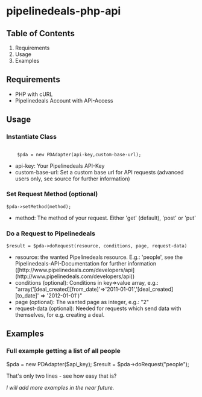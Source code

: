 pipelinedeals-php-api
=====================

Table of Contents
-----------------
<ol>
	<li>Requirements</li>
	<li>Usage</li>
	<li>Examples</li>
</ol>

Requirements
------------
<ul>
	<li>PHP with cURL</li>
	<li>Pipelinedeals Account with API-Access</li>
</ul>

Usage
-----
<h3>Instantiate Class</h3>
<code>
	$pda = new PDAdapter(api-key,custom-base-url);
</code>
<ul>
	<li>api-key: Your Pipelinedeals API-Key</li>
	<li>custom-base-url: Set a custom base url for API requests (advanced users only, see source for further information)</li>
</ul>

<h3>Set Request Method (optional)</h3>
<code>$pda->setMethod(method);</code>
<ul>
	<li>method: The method of your request. Either 'get' (default), 'post' or 'put'</li>
</ul>

<h3>Do a Request to Pipelinedeals</h3>
<code>$result = $pda->doRequest(resource, conditions, page, request-data)</code>
<ul>
	<li>resource: the wanted Pipelinedeals resource. E.g.: 'people', see the Pipelinedeals-API-Documentation for further information ([http://www.pipelinedeals.com/developers/api](http://www.pipelinedeals.com/developers/api))</li>
	<li>conditions (optional): Conditions in key=>value array, e.g.: "array('[deal_created][from_date]'=>'2011-01-01','[deal_created][to_date]' => '2012-01-01')"</li>
	<li>page (optional): The wanted page as integer, e.g.: "2"</li>
	<li>request-data (optional): Needed for requests which send data with themselves, for e.g. creating a deal.</li>
</ul>

Examples
--------
<h3>Full example getting a list of all people</h3>
	$pda = new PDAdapter($api_key);
	$result = $pda->doRequest("people");

That's only two lines - see how easy that is?

<i>I will add more examples in the near future.</i>